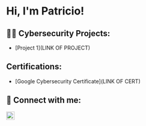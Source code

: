 <h1>Hi, I'm Patricio! </h1>

<h2>👨‍💻 Cybersecurity Projects:</h2>

- [Project 1](LINK OF PROJECT)
  
<h2>Certifications:</h2>

- [Google Cybersecurity Certificate](LINK OF CERT)



<h2> 🤳 Connect with me:</h2>


[<img align="left" alt="JoshMadakor | LinkedIn" width="22px" src="https://cdn.jsdelivr.net/npm/simple-icons@v3/icons/linkedin.svg" />][linkedin]



[linkedin]: https://linkedin.com/in/patricioklajner
